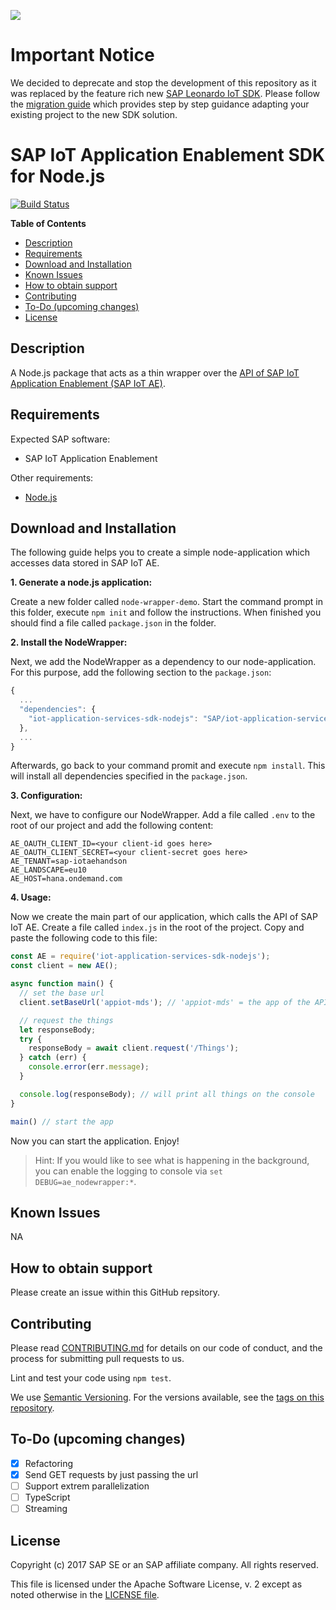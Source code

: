 ![](https://img.shields.io/badge/STATUS-NOT%20CURRENTLY%20MAINTAINED-red.svg?longCache=true&style=flat)

# Important Notice
We decided to deprecate and stop the development of this repository as it was replaced by the feature rich new [SAP Leonardo IoT SDK](https://github.com/SAP/leonardo-iot-sdk-nodejs). Please follow the [migration guide](https://github.com/SAP/leonardo-iot-sdk-nodejs/blob/master/MIGRATION-GUIDE.md) which provides step by step guidance adapting your existing project to the new SDK solution.

# SAP IoT Application Enablement SDK for Node.js

[![Build Status](https://travis-ci.org/SAP/iot-application-services-sdk-nodejs.svg?branch=master)](https://travis-ci.org/SAP/iot-application-services-sdk-nodejs)

**Table of Contents**
* [Description](#description)
* [Requirements](#requirements)
* [Download and Installation](#download-and-installation)
* [Known Issues](#known-issues)
* [How to obtain support](#how-to-obtain-support)
* [Contributing](#contributing)
* [To-Do (upcoming changes)](#to-do-upcoming-changes)
* [License](#license)

## Description
A Node.js package that acts as a thin wrapper over the [API of SAP IoT Application Enablement (SAP IoT AE)](https://uacp2.hana.ondemand.com/viewer/350cb3262cb8496b9f5e9e8b039b52db/1.32.0.0/en-US).

## Requirements
Expected SAP software:
* SAP IoT Application Enablement

Other requirements:
* [Node.js](https://nodejs.org/en/)

## Download and Installation
The following guide helps you to create a simple node-application which accesses data stored in SAP IoT AE.

__1. Generate a node.js application:__

Create a new folder called `node-wrapper-demo`. Start the command prompt in this folder, execute `npm init` and follow the instructions. When finished you should find a file called `package.json` in the folder.

__2. Install the NodeWrapper:__

Next, we add the NodeWrapper as a dependency to our node-application. For this purpose, add the following section to the `package.json`:

```js
{
  ...
  "dependencies": {
    "iot-application-services-sdk-nodejs": "SAP/iot-application-services-sdk-nodejs"
  },
  ...
}
```

Afterwards, go back to your command promit and execute `npm install`. This will install all dependencies specified in the `package.json`.

__3. Configuration:__

Next, we have to configure our NodeWrapper. Add a file called `.env` to the root of our project and add the following content:
```
AE_OAUTH_CLIENT_ID=<your client-id goes here>
AE_OAUTH_CLIENT_SECRET=<your client-secret goes here>
AE_TENANT=sap-iotaehandson
AE_LANDSCAPE=eu10
AE_HOST=hana.ondemand.com
```

__4. Usage:__

Now we create the main part of our application, which calls the API of SAP IoT AE. Create a file called `index.js` in the root of the project. Copy and paste the following code to this file:
```js
const AE = require('iot-application-services-sdk-nodejs');
const client = new AE();

async function main() {
  // set the base url
  client.setBaseUrl('appiot-mds'); // 'appiot-mds' = the app of the API we will use in the following

  // request the things
  let responseBody;
  try {
    responseBody = await client.request('/Things');
  } catch (err) {
    console.error(err.message);
  }

  console.log(responseBody); // will print all things on the console
}

main() // start the app
```

Now you can start the application. Enjoy!

> Hint: If you would like to see what is happening in the background, you can enable the logging to console via ``set DEBUG=ae_nodewrapper:*``.

## Known Issues
NA

## How to obtain support
Please create an issue within this GitHub repsitory.

## Contributing
Please read [CONTRIBUTING.md](CONTRIBUTING.md) for details on our code of conduct, and the process for submitting pull requests to us.

Lint and test your code using `npm test`.

We use [Semantic Versioning](http://semver.org/). For the versions available, see the [tags on this repository](https://github.com/SAP/iot-application-services-sdk-nodejs/tags). 

## To-Do (upcoming changes)
- [X] Refactoring
- [X] Send GET requests by just passing the url
- [ ] Support extrem parallelization
- [ ] TypeScript
- [ ] Streaming

## License
Copyright (c) 2017 SAP SE or an SAP affiliate company. All rights reserved.

This file is licensed under the Apache Software License, v. 2 except as noted otherwise in the [LICENSE file](LICENSE).
